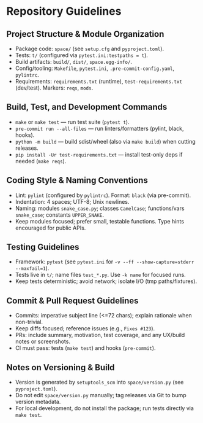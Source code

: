 # Repository Guidelines

## Project Structure & Module Organization
- Package code: `space/` (see `setup.cfg` and `pyproject.toml`).
- Tests: `t/` (configured via `pytest.ini:testpaths = t`).
- Build artifacts: `build/`, `dist/`, `space.egg-info/`.
- Config/tooling: `Makefile`, `pytest.ini`, `.pre-commit-config.yaml`, `pylintrc`.
- Requirements: `requirements.txt` (runtime), `test-requirements.txt` (dev/test). Markers: `reqs`, `mods`.

## Build, Test, and Development Commands
- `make` or `make test` — run test suite (`pytest t`).
- `pre-commit run --all-files` — run linters/formatters (pylint, black, hooks).
- `python -m build` — build sdist/wheel (also via `make build`) when cutting releases.
- `pip install -Ur test-requirements.txt` — install test-only deps if needed (`make reqs`).

## Coding Style & Naming Conventions
- Lint: `pylint` (configured by `pylintrc`). Format: `black` (via pre-commit).
- Indentation: 4 spaces; UTF-8; Unix newlines.
- Naming: modules `snake_case.py`; classes `CamelCase`; functions/vars `snake_case`; constants `UPPER_SNAKE`.
- Keep modules focused; prefer small, testable functions. Type hints encouraged for public APIs.

## Testing Guidelines
- Framework: `pytest` (see `pytest.ini` for `-v --ff --show-capture=stderr --maxfail=1`).
- Tests live in `t/`; name files `test_*.py`. Use `-k name` for focused runs.
- Keep tests deterministic; avoid network; isolate I/O (tmp paths/fixtures).

## Commit & Pull Request Guidelines
- Commits: imperative subject line (<=72 chars); explain rationale when non-trivial.
- Keep diffs focused; reference issues (e.g., `Fixes #123`).
- PRs: include summary, motivation, test coverage, and any UX/build notes or screenshots.
- CI must pass: tests (`make test`) and hooks (`pre-commit`).

## Notes on Versioning & Build
- Version is generated by `setuptools_scm` into `space/version.py` (see `pyproject.toml`).
- Do not edit `space/version.py` manually; tag releases via Git to bump version metadata.
- For local development, do not install the package; run tests directly via `make test`.
